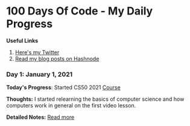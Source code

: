 # 100 Days Of Code - My Daily Progress

**Useful Links**
1. [Here's my Twitter](https://twitter.com/umuks_)
2. [Read my blog posts on Hashnode](https://godswillumukoro.hashnode.dev/)

### Day 1: January 1, 2021

**Today's Progress**: Started CS50 2021 [Course](https://cs50.harvard.edu/x/2021/)

**Thoughts:** I started relearning the basics of computer science and how computers work in general on the first video lesson.

**Detailed Notes:** [Read more](./Day-1/notes.md)
